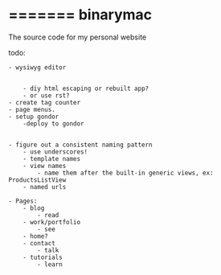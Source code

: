 =======
binarymac
=========


The source code for my personal website


todo:


    - wysiwyg editor

        
        - diy html escaping or rebuilt app?
        - or use rst?
    - create tag counter
    - page menus.
    - setup gondor
        -deploy to gondor


    - figure out a consistent naming pattern
        - use underscores!
        - template names
        - view names
            - name them after the built-in generic views, ex: ProductsListView
        - named urls

    - Pages:
        - blog
            - read
        - work/portfolio
            - see
        - home?
        - contact
            - talk
        - tutorials
            - learn

